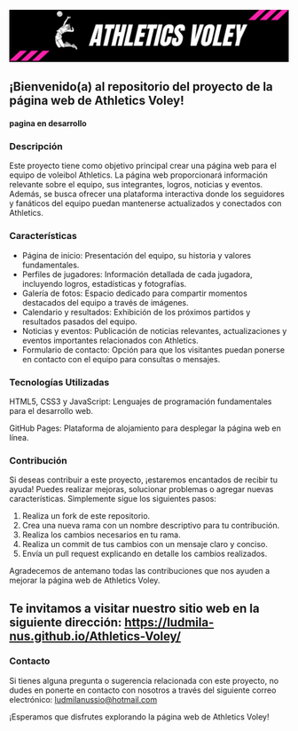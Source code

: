 ![banner athletics](banner-athletics.png)

## ¡Bienvenido(a) al repositorio del proyecto de la página web de Athletics Voley!
#### pagina en desarrollo

### Descripción
Este proyecto tiene como objetivo principal crear una página web para el equipo de voleibol Athletics. La página web proporcionará información relevante sobre el equipo, sus integrantes, logros, noticias y eventos. Además, se busca ofrecer una plataforma interactiva donde los seguidores y fanáticos del equipo puedan mantenerse actualizados y conectados con Athletics.

### Características
<ul>
    <li>Página de inicio: Presentación del equipo, su historia y valores fundamentales.</li>
    <li>Perfiles de jugadores: Información detallada de cada jugadora, incluyendo logros, estadísticas y fotografías.
    </li>
    <li>Galería de fotos: Espacio dedicado para compartir momentos destacados del equipo a través de imágenes.</li>
    <li>Calendario y resultados: Exhibición de los próximos partidos y resultados pasados del equipo.</li>
    <li>Noticias y eventos: Publicación de noticias relevantes, actualizaciones y eventos importantes relacionados con Athletics.
    </li>
    <li>Formulario de contacto: Opción para que los visitantes puedan ponerse en contacto con el equipo para consultas o mensajes.</li>
</ul>

### Tecnologías Utilizadas
HTML5, CSS3 y JavaScript: Lenguajes de programación fundamentales para el desarrollo web.

GitHub Pages: Plataforma de alojamiento para desplegar la página web en línea.

### Contribución
Si deseas contribuir a este proyecto, ¡estaremos encantados de recibir tu ayuda! Puedes realizar mejoras, solucionar problemas o agregar nuevas características. Simplemente sigue los siguientes pasos:

<ol>
    <li>Realiza un fork de este repositorio.</li>
    <li>Crea una nueva rama con un nombre descriptivo para tu contribución.</li>
    <li>Realiza los cambios necesarios en tu rama.</li>
    <li>Realiza un commit de tus cambios con un mensaje claro y conciso.</li>
    <li>Envía un pull request explicando en detalle los cambios realizados.</li>
</ol>
<p>Agradecemos de antemano todas las contribuciones que nos ayuden a mejorar la página web de Athletics Voley.</p>

## Te invitamos a visitar nuestro sitio web en la siguiente dirección: https://ludmila-nus.github.io/Athletics-Voley/

### Contacto
Si tienes alguna pregunta o sugerencia relacionada con este proyecto, no dudes en ponerte en contacto con nosotros a través del siguiente correo electrónico: ludmilanussio@hotmail.com

¡Esperamos que disfrutes explorando la página web de Athletics Voley!
